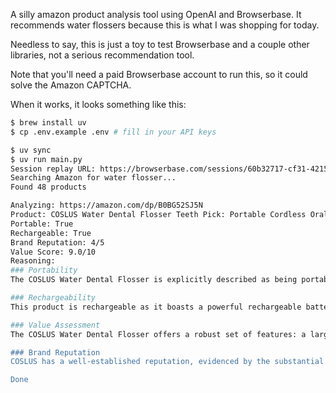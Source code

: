 A silly amazon product analysis tool using OpenAI and Browserbase. It recommends water flossers because this is what I was shopping for today.

Needless to say, this is just a toy to test Browserbase and a couple other libraries, not a serious recommendation tool.

Note that you'll need a paid Browserbase account to run this, so it could solve the Amazon CAPTCHA.

When it works, it looks something like this:

```sh
$ brew install uv
$ cp .env.example .env # fill in your API keys

$ uv sync
$ uv run main.py 
Session replay URL: https://browserbase.com/sessions/60b32717-cf31-4215-893f-62fb04bd464a
Searching Amazon for water flosser...
Found 48 products

Analyzing: https://amazon.com/dp/B0BG52SJ5N
Product: COSLUS Water Dental Flosser Teeth Pick: Portable Cordless Oral Irrigator 300ML Rechargeable Travel Irrigation Cleaner IPX7 Waterproof Electric Flossing Machine for Teeth Cleaning C20(F5020E)
Portable: True
Rechargeable: True
Brand Reputation: 4/5
Value Score: 9.0/10
Reasoning:
### Portability
The COSLUS Water Dental Flosser is explicitly described as being portable, with features emphasizing its compact and lightweight design. It is highlighted as suitable for home and travel use, and it includes a USB cable for convenient charging, which strongly supports its portability. Therefore, the product is considered portable.

### Rechargeability
This product is rechargeable as it boasts a powerful rechargeable battery with a battery indicator, and it mentions an impressive 30-day battery life after a 3-hour charge. The inclusion of a USB cable for charging also confirms this feature, thus, it is classified as rechargeable.

### Value Assessment
The COSLUS Water Dental Flosser offers a robust set of features: a large 300ml water tank, advanced water pulse technology, multiple operation modes, and pressure settings. The tank's capacity is notable, as it requires less frequent refilling compared to smaller models, enhancing user convenience. A 30-day battery life with quick charging adds to its portability benefits. Its IPX7 waterproof certification and a three-year durability claim suggest good construction and reliability. With a price of $38.79, it compares favorably against market norms for similar functionality. Overall, these features make it a strong value product, meriting a score of 9.

### Brand Reputation
COSLUS has a well-established reputation, evidenced by the substantial number of reviews (31,340) and a high rating of 4.4 out of 5 stars. While COSLUS may not be an industry leader, the positive product reception and its evaluation by an American dental team suggest a good reputation in the market. Therefore, the brand reputation score is assessed at 4.

Done
```
